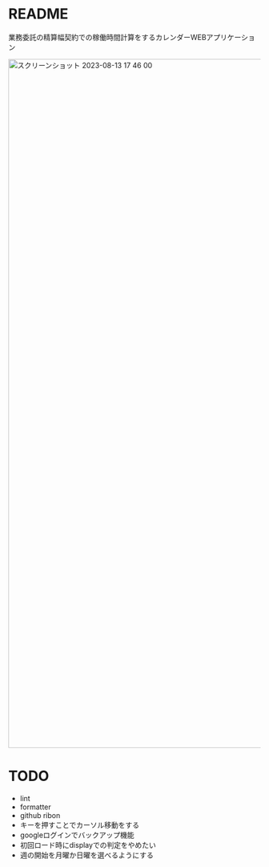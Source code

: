 # README
業務委託の精算幅契約での稼働時間計算をするカレンダーWEBアプリケーション

<img width="1373" alt="スクリーンショット 2023-08-13 17 46 00" src="https://github.com/jiikko/monthly_hours_manager/assets/1664497/cc088a5c-909c-49f0-b05c-01bf7b0ade6a">

# TODO
* lint
* formatter
* github ribon
* キーを押すことでカーソル移動をする
* googleログインでバックアップ機能
* 初回ロード時にdisplayでの判定をやめたい
* 週の開始を月曜か日曜を選べるようにする
